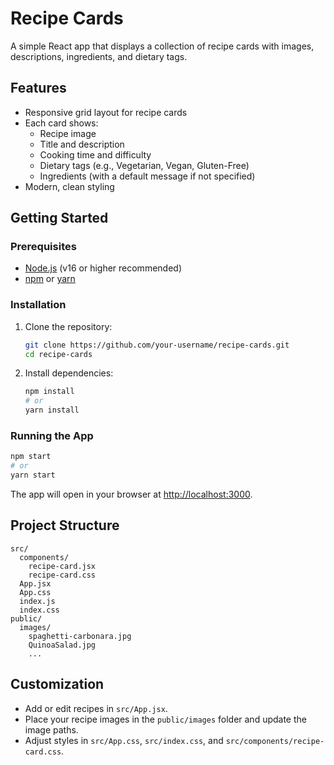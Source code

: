 # Recipe Cards

A simple React app that displays a collection of recipe cards with images, descriptions, ingredients, and dietary tags.

## Features

- Responsive grid layout for recipe cards
- Each card shows:
  - Recipe image
  - Title and description
  - Cooking time and difficulty
  - Dietary tags (e.g., Vegetarian, Vegan, Gluten-Free)
  - Ingredients (with a default message if not specified)
- Modern, clean styling

## Getting Started

### Prerequisites

- [Node.js](https://nodejs.org/) (v16 or higher recommended)
- [npm](https://www.npmjs.com/) or [yarn](https://yarnpkg.com/)

### Installation

1. Clone the repository:
   ```bash
   git clone https://github.com/your-username/recipe-cards.git
   cd recipe-cards
   ```

2. Install dependencies:
   ```bash
   npm install
   # or
   yarn install
   ```

### Running the App

```bash
npm start
# or
yarn start
```

The app will open in your browser at [http://localhost:3000](http://localhost:3000).

## Project Structure

```
src/
  components/
    recipe-card.jsx
    recipe-card.css
  App.jsx
  App.css
  index.js
  index.css
public/
  images/
    spaghetti-carbonara.jpg
    QuinoaSalad.jpg
    ...
```

## Customization

- Add or edit recipes in `src/App.jsx`.
- Place your recipe images in the `public/images` folder and update the image paths.
- Adjust styles in `src/App.css`, `src/index.css`, and `src/components/recipe-card.css`.
